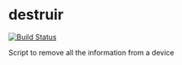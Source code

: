 # destruir

[![Build Status](https://travis-ci.org/sinfallas/destruir.svg?branch=master)](https://travis-ci.org/sinfallas/destruir)

Script to remove all the information from a device
